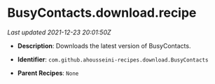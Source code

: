 # BusyContacts.download.recipe

_Last updated 2021-12-23 20:01:50Z_

- **Description**: Downloads the latest version of BusyContacts.

- **Identifier**: `com.github.ahousseini-recipes.download.BusyContacts`

- **Parent Recipes**: `None`
